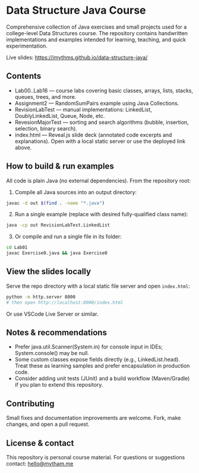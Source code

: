 # Data Structure Java Course

Comprehensive collection of Java exercises and small projects used for a college-level Data Structures course. The repository contains handwritten implementations and examples intended for learning, teaching, and quick experimentation.

Live slides: https://imythms.github.io/data-structure-java/

## Contents

- Lab00..Lab16 — course labs covering basic classes, arrays, lists, stacks, queues, trees, and more.
- Assignment2 — RandomSumPairs example using Java Collections.
- RevisionLabTest — manual implementations: LinkedList, DoublyLinkedList, Queue, Node, etc.
- RevesionMajorTest — sorting and search algorithms (bubble, insertion, selection, binary search).
- index.html — Reveal.js slide deck (annotated code excerpts and explanations). Open with a local static server or use the deployed link above.

## How to build & run examples

All code is plain Java (no external dependencies). From the repository root:

1) Compile all Java sources into an output directory:

```bash
javac -d out $(find . -name "*.java")
```

2) Run a single example (replace with desired fully-qualified class name):

```bash
java -cp out RevisionLabTest.LinkedList
```

3) Or compile and run a single file in its folder:

```bash
cd Lab01
javac Exercise0.java && java Exercise0
```

## View the slides locally

Serve the repo directory with a local static file server and open `index.html`:

```bash
python -m http.server 8000
# then open http://localhost:8000/index.html
```

Or use VSCode Live Server or similar.

## Notes & recommendations

- Prefer java.util.Scanner(System.in) for console input in IDEs; System.console() may be null.
- Some custom classes expose fields directly (e.g., LinkedList.head). Treat these as learning samples and prefer encapsulation in production code.
- Consider adding unit tests (JUnit) and a build workflow (Maven/Gradle) if you plan to extend this repository.

## Contributing

Small fixes and documentation improvements are welcome. Fork, make changes, and open a pull request.

## License & contact

This repository is personal course material. For questions or suggestions contact: hello@mytham.me
